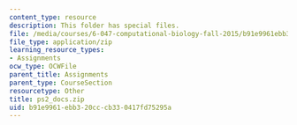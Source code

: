 ```yaml
---
content_type: resource
description: This folder has special files.
file: /media/courses/6-047-computational-biology-fall-2015/b91e9961ebb320cccb330417fd75295a_ps2_docs.zip
file_type: application/zip
learning_resource_types:
- Assignments
ocw_type: OCWFile
parent_title: Assignments
parent_type: CourseSection
resourcetype: Other
title: ps2_docs.zip
uid: b91e9961-ebb3-20cc-cb33-0417fd75295a
---
```

